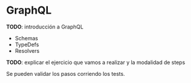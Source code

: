 # GraphQL

__TODO__: introducción a GraphQL

* Schemas
* TypeDefs
* Resolvers

__TODO__: explicar el ejercicio que vamos a realizar y la modalidad de steps

Se pueden validar los pasos corriendo los tests.
